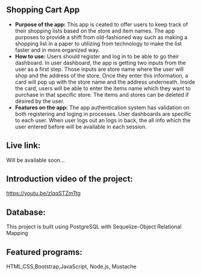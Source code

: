 ## Shopping Cart App
* **Purpose of the app:** 
   This app is ceated to offer users to keep track of their shopping lists based on the store and item names. The app purposes to provide a shift from old-fashioned way such as making a shopping list in a paper to utilizing from technology to make the list faster and in more organized way. 
* **How to use:**
   Users should register and log in to be able to go their dashboard. In user dashboard, the app is getting two inputs from the user as a first step. Those inputs are store name where the user will shop and the address of the store. Once they enter this information, a card will pop up with the store name and the address underneath. Inside the card, users will be able to enter the items name which they want to purchase in that specific store. The items and stores can be deleted if desired by the user.
* **Features on the app:**
   The app authentication system has validation on both registering and loging in processes. User dashboards are specific to each user. When user logs out an logs in back, the all info which the user entered before will be available in each session. 
## Live link: 
Will be available soon...

## Introduction video of the project: 
https://youtu.be/zlqqSTZmTtg

## Database: 
This project is built using PostgreSQL with Sequelize-Object Relational Mapping

## Featured programs: 
HTML,CSS,Bootstrap,JavaScript, Node.js, Mustache
